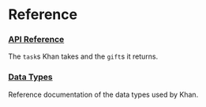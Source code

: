 # Reference

### [API Reference](/system/kernel/khan/reference/tasks)

The `task`s Khan takes and the `gift`s it returns.

### [Data Types](/system/kernel/khan/reference/types)

Reference documentation of the data types used by Khan.
